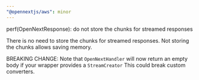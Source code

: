 ```yaml
---
"@opennextjs/aws": minor
---
```


perf(OpenNextResponse): do not store the chunks for streamed responses

There is no need to store the chunks for streamed responses.
Not storing the chunks allows saving memory.

BREAKING CHANGE: Note that `OpenNextHandler` will now return an empty body if your wrapper provides a `StreamCreator`
This could break custom converters.
